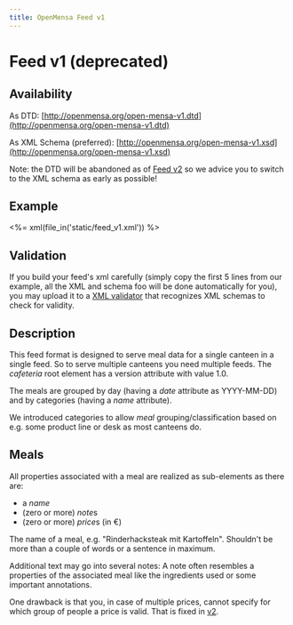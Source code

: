 ```yaml
---
title: OpenMensa Feed v1
---
```


# Feed v1 (deprecated)

## Availability

As DTD: [http://openmensa.org/open-mensa-v1.dtd](http://openmensa.org/open-mensa-v1.dtd)

As XML Schema (preferred): [http://openmensa.org/open-mensa-v1.xsd](http://openmensa.org/open-mensa-v1.xsd)

Note: the DTD will be abandoned as of [Feed v2](/feed/v2/) so we advice you to switch to the XML schema as early as possible!

## Example

<%= xml(file_in('static/feed_v1.xml')) %>

## Validation

If you build your feed's xml carefully (simply copy the first 5 lines from our example, all the XML and schema foo will be done automatically for you), you may upload it to a [XML validator](http://www.validome.org/xml/validate/) that recognizes XML schemas to check for validity.

## Description

This feed format is designed to serve meal data for a single canteen in a single feed. So to serve multiple canteens you need multiple feeds.
The *cafeteria* root element has a version attribute with value 1.0.

The meals are grouped by day (having a *date* attribute as YYYY-MM-DD) and by categories (having a *name* attribute).

We introduced categories to allow *meal* grouping/classification based on e.g. some product line or desk as most canteens do.

## Meals

All properties associated with a meal are realized as sub-elements as there are:

* a *name*
* (zero or more) *note*s
* (zero or more) *price*s (in €)

The name of a meal, e.g. "Rinderhacksteak mit Kartoffeln". Shouldn't be more than a couple of words or a sentence in maximum.

Additional text may go into several notes: A note often resembles a properties of the associated meal like the ingredients used or some important annotations.

One drawback is that you, in case of multiple prices, cannot specify for which group of people a price is valid. That is fixed in [v2](/feed/v2/).
